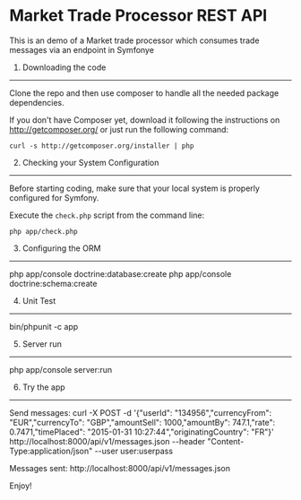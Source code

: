 Market Trade Processor REST API
========================

This is an demo of a Market trade processor which consumes trade messages via an endpoint in Symfonye

1) Downloading the code
----------------------------------

Clone the repo and then use composer to handle all the needed package dependencies.

If you don't have Composer yet, download it following the instructions on
http://getcomposer.org/ or just run the following command:

    curl -s http://getcomposer.org/installer | php


2) Checking your System Configuration
-------------------------------------

Before starting coding, make sure that your local system is properly
configured for Symfony.

Execute the `check.php` script from the command line:

    php app/check.php

3) Configuring the ORM
--------------------------------

php app/console doctrine:database:create
php app/console doctrine:schema:create

4) Unit Test
--------------

bin/phpunit -c app

5) Server run
--------------
php app/console server:run

6) Try the app
----------------
Send messages:
    curl -X POST -d '{"userId": "134956","currencyFrom": "EUR","currencyTo": "GBP","amountSell": 1000,"amountBy": 747.1,"rate": 0.7471,"timePlaced": "2015-01-31 10:27:44","originatingCountry": "FR"}' http://localhost:8000/api/v1/messages.json --header "Content-Type:application/json" --user user:userpass

Messages sent:
    http://localhost:8000/api/v1/messages.json


Enjoy!



